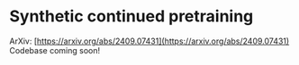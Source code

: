 # Synthetic continued pretraining

ArXiv: [https://arxiv.org/abs/2409.07431](https://arxiv.org/abs/2409.07431)
Codebase coming soon!
